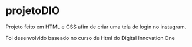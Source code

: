 # projetoDIO

Projeto feito em HTML e CSS afim de criar uma tela de login no instagram.

Foi desenvolvido baseado no curso de Html do Digital Innovation One
